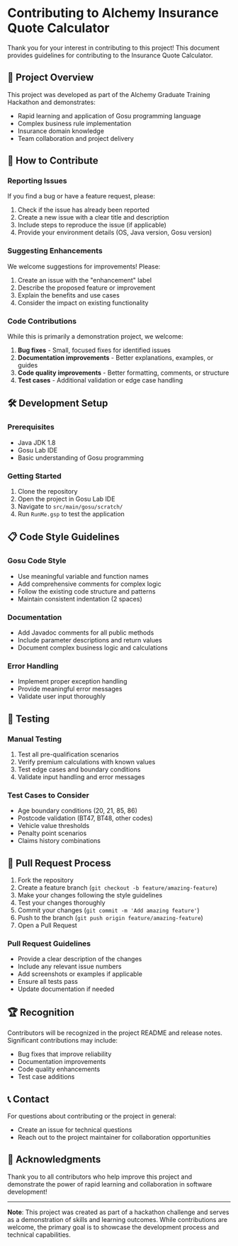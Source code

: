 # Contributing to Alchemy Insurance Quote Calculator

Thank you for your interest in contributing to this project! This document provides guidelines for contributing to the Insurance Quote Calculator.

## 🎯 Project Overview

This project was developed as part of the Alchemy Graduate Training Hackathon and demonstrates:
- Rapid learning and application of Gosu programming language
- Complex business rule implementation
- Insurance domain knowledge
- Team collaboration and project delivery

## 🤝 How to Contribute

### Reporting Issues

If you find a bug or have a feature request, please:

1. Check if the issue has already been reported
2. Create a new issue with a clear title and description
3. Include steps to reproduce the issue (if applicable)
4. Provide your environment details (OS, Java version, Gosu version)

### Suggesting Enhancements

We welcome suggestions for improvements! Please:

1. Create an issue with the "enhancement" label
2. Describe the proposed feature or improvement
3. Explain the benefits and use cases
4. Consider the impact on existing functionality

### Code Contributions

While this is primarily a demonstration project, we welcome:

1. **Bug fixes** - Small, focused fixes for identified issues
2. **Documentation improvements** - Better explanations, examples, or guides
3. **Code quality improvements** - Better formatting, comments, or structure
4. **Test cases** - Additional validation or edge case handling

## 🛠️ Development Setup

### Prerequisites

- Java JDK 1.8
- Gosu Lab IDE
- Basic understanding of Gosu programming

### Getting Started

1. Clone the repository
2. Open the project in Gosu Lab IDE
3. Navigate to `src/main/gosu/scratch/`
4. Run `RunMe.gsp` to test the application

## 📋 Code Style Guidelines

### Gosu Code Style

- Use meaningful variable and function names
- Add comprehensive comments for complex logic
- Follow the existing code structure and patterns
- Maintain consistent indentation (2 spaces)

### Documentation

- Add Javadoc comments for all public methods
- Include parameter descriptions and return values
- Document complex business logic and calculations

### Error Handling

- Implement proper exception handling
- Provide meaningful error messages
- Validate user input thoroughly

## 🧪 Testing

### Manual Testing

1. Test all pre-qualification scenarios
2. Verify premium calculations with known values
3. Test edge cases and boundary conditions
4. Validate input handling and error messages

### Test Cases to Consider

- Age boundary conditions (20, 21, 85, 86)
- Postcode validation (BT47, BT48, other codes)
- Vehicle value thresholds
- Penalty point scenarios
- Claims history combinations

## 📝 Pull Request Process

1. Fork the repository
2. Create a feature branch (`git checkout -b feature/amazing-feature`)
3. Make your changes following the style guidelines
4. Test your changes thoroughly
5. Commit your changes (`git commit -m 'Add amazing feature'`)
6. Push to the branch (`git push origin feature/amazing-feature`)
7. Open a Pull Request

### Pull Request Guidelines

- Provide a clear description of the changes
- Include any relevant issue numbers
- Add screenshots or examples if applicable
- Ensure all tests pass
- Update documentation if needed

## 🏆 Recognition

Contributors will be recognized in the project README and release notes. Significant contributions may include:

- Bug fixes that improve reliability
- Documentation improvements
- Code quality enhancements
- Test case additions

## 📞 Contact

For questions about contributing or the project in general:

- Create an issue for technical questions
- Reach out to the project maintainer for collaboration opportunities

## 🙏 Acknowledgments

Thank you to all contributors who help improve this project and demonstrate the power of rapid learning and collaboration in software development!

---

**Note**: This project was created as part of a hackathon challenge and serves as a demonstration of skills and learning outcomes. While contributions are welcome, the primary goal is to showcase the development process and technical capabilities. 
